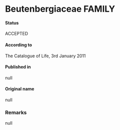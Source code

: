 # Beutenbergiaceae FAMILY

#### Status
ACCEPTED

#### According to
The Catalogue of Life, 3rd January 2011

#### Published in
null

#### Original name
null

### Remarks
null